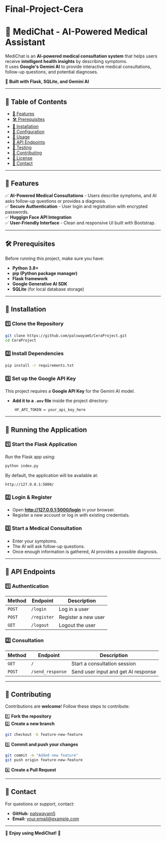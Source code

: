# Final-Project-Cera  

# 🏥 MediChat - AI-Powered Medical Assistant  

MediChat is an **AI-powered medical consultation system** that helps users receive **intelligent health insights** by describing symptoms.  
It uses **Google's Gemini AI** to provide interactive medical consultations, follow-up questions, and potential diagnoses.  

🚀 **Built with Flask, SQLite, and Gemini AI**  

---

## 📌 Table of Contents  
- [🌟 Features](#-features)  
- [🛠️ Prerequisites](#-prerequisites)  
- [💾 Installation](#-installation)  
- [🔧 Configuration](#-configuration)  
- [🚀 Usage](#-usage)  
- [📡 API Endpoints](#-api-endpoints)  
- [🧪 Testing](#-testing)  
- [🤝 Contributing](#-contributing)  
- [📜 License](#-license)  
- [📩 Contact](#-contact)  

---

## 🌟 Features  
✅ **AI-Powered Medical Consultations** - Users describe symptoms, and AI asks follow-up questions or provides a diagnosis.  
✅ **Secure Authentication** - User login and registration with encrypted passwords.  
✅ **Huggign Face API Integration**  
✅ **User-Friendly Interface** - Clean and responsive UI built with Bootstrap.  

---

## 🛠️ Prerequisites  
Before running this project, make sure you have:  
- **Python 3.8+**  
- **pip (Python package manager)**  
- **Flask framework**  
- **Google Generative AI SDK**  
- **SQLite** (for local database storage)  

---

## 💾 Installation  

### 1️⃣ Clone the Repository  
```bash
git clone https://github.com/palswayam5/CeraProject.git
cd CeraProject
```

### 2️⃣ Install Dependencies  
```bash
pip install -r requirements.txt
```

### 3️⃣ Set up the Google API Key  
This project requires a **Google API Key** for the Gemini AI model.  

- **Add it to a `.env` file** inside the project directory:  
  ```
   HF_API_TOKEN = your_api_key_here
  ```

---

## 🔧 Running the Application  

### 1️⃣ Start the Flask Application  
Run the Flask app using:  
```bash
python index.py
```
By default, the application will be available at:  
```
http://127.0.0.1:5000/
```

### 2️⃣ Login & Register  
- Open **http://127.0.0.1:5000/login** in your browser.  
- Register a new account or log in with existing credentials.  

### 3️⃣ Start a Medical Consultation  
- Enter your symptoms.  
- The AI will ask follow-up questions.  
- Once enough information is gathered, AI provides a possible diagnosis.  

---

## 📡 API Endpoints  

### 1️⃣ Authentication  
| Method | Endpoint  | Description |
|--------|----------|-------------|
| `POST` | `/login` | Log in a user |
| `POST` | `/register` | Register a new user |
| `GET` | `/logout` | Logout the user |

### 2️⃣ Consultation  
| Method | Endpoint  | Description |
|--------|----------|-------------|
| `GET` | `/` | Start a consultation session |
| `POST` | `/send_response` | Send user input and get AI response |

---

## 🤝 Contributing  
Contributions are **welcome**! Follow these steps to contribute:  

1️⃣ **Fork the repository**  
2️⃣ **Create a new branch**  
   ```bash
   git checkout -b feature-new-feature
   ```
3️⃣ **Commit and push your changes**  
   ```bash
   git commit -m "Added new feature"
   git push origin feature-new-feature
   ```
4️⃣ **Create a Pull Request**  

---

## 📩 Contact  
For questions or support, contact:  
- **GitHub:** [palswayam5](https://github.com/palswayam5)  
- **Email:** [your.email@example.com](mailto:palswayam5@gmail.com)  

---

🎉 **Enjoy using MediChat!** 🚀  
